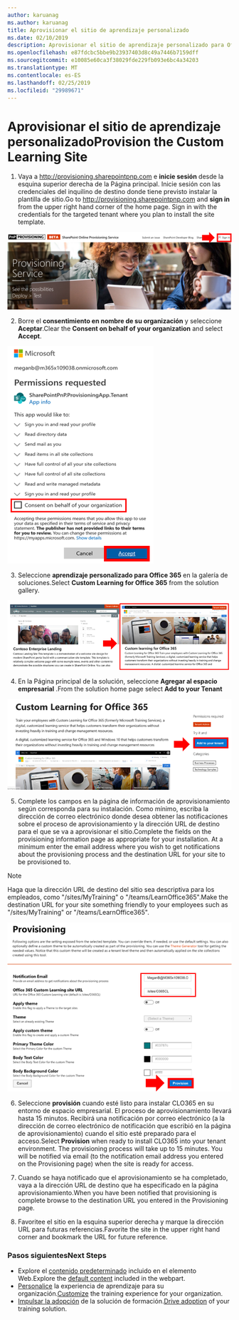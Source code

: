 ```yaml
---
author: karuanag
ms.author: karuanag
title: Aprovisionar el sitio de aprendizaje personalizado
ms.date: 02/10/2019
description: Aprovisionar el sitio de aprendizaje personalizado para Office 365 a través del motor de aprovisionamiento de SharePoint
ms.openlocfilehash: e87fdcbc5bbe9b23937403d8c49a7446b7159dff
ms.sourcegitcommit: e10085e60ca3f38029fde229fb093e6bc4a34203
ms.translationtype: MT
ms.contentlocale: es-ES
ms.lasthandoff: 02/25/2019
ms.locfileid: "29989671"
---
```

# <a name="provision-the-custom-learning-site"></a><span data-ttu-id="3fbaf-103">Aprovisionar el sitio de aprendizaje personalizado</span><span class="sxs-lookup"><span data-stu-id="3fbaf-103">Provision the Custom Learning Site</span></span>

1. <span data-ttu-id="3fbaf-p101">Vaya a http://provisioning.sharepointpnp.com e **inicie sesión** desde la esquina superior derecha de la Página principal.  Inicie sesión con las credenciales del inquilino de destino donde tiene previsto instalar la plantilla de sitio.</span><span class="sxs-lookup"><span data-stu-id="3fbaf-p101">Go to http://provisioning.sharepointpnp.com and **sign in** from the upper right hand corner of the home page.  Sign in with the  credentials for the targeted tenant where you plan to install the site template.</span></span>

![pnphome. png](media/inst_signin.png)

2. <span data-ttu-id="3fbaf-107">Borre el **consentimiento en nombre de su organización** y seleccione **Aceptar**.</span><span class="sxs-lookup"><span data-stu-id="3fbaf-107">Clear the **Consent on behalf of your organization** and select **Accept**.</span></span>

![a](media/inst_perms.png)

3. <span data-ttu-id="3fbaf-109">Seleccione **aprendizaje personalizado para Office 365** en la galería de soluciones.</span><span class="sxs-lookup"><span data-stu-id="3fbaf-109">Select **Custom Learning for Office 365** from the solution gallery.</span></span>

![a](media/inst_select.png)

4. <span data-ttu-id="3fbaf-111">En la Página principal de la solución, seleccione **Agregar al espacio empresarial** .</span><span class="sxs-lookup"><span data-stu-id="3fbaf-111">From the solution home page select **Add to your Tenant**</span></span>

![inst_select. png](media/inst_add.png)

5. <span data-ttu-id="3fbaf-p102">Complete los campos en la página de información de aprovisionamiento según corresponda para su instalación. Como mínimo, escriba la dirección de correo electrónico donde desea obtener las notificaciones sobre el proceso de aprovisionamiento y la dirección URL de destino para el que se va a aprovisionar el sitio.</span><span class="sxs-lookup"><span data-stu-id="3fbaf-p102">Complete the fields on the provisioning information page as appropriate for your installation. At a minimum enter the email address where you wish to get notifications about the provisioning process and the destination URL for your site to be provisioned to.</span></span>  

> [!NOTE]
> <span data-ttu-id="3fbaf-115">Haga que la dirección URL de destino del sitio sea descriptiva para los empleados, como "/sites/MyTraining" o "/teams/LearnOffice365".</span><span class="sxs-lookup"><span data-stu-id="3fbaf-115">Make the destination URL for your site something friendly to your employees such as "/sites/MyTraining" or "/teams/LearnOffice365".</span></span>

![inst_options. png](media/inst_options.png)

6. <span data-ttu-id="3fbaf-p103">Seleccione **provisión** cuando esté listo para instalar CLO365 en su entorno de espacio empresarial.  El proceso de aprovisionamiento llevará hasta 15 minutos. Recibirá una notificación por correo electrónico (a la dirección de correo electrónico de notificación que escribió en la página de aprovisionamiento) cuando el sitio esté preparado para el acceso.</span><span class="sxs-lookup"><span data-stu-id="3fbaf-p103">Select **Provision** when ready to install CLO365 into your tenant environment.  The provisioning process will take up to 15 minutes. You will be notified via email (to the notification email address you entered on the Provisioning page) when the site is ready for access.</span></span>

7. <span data-ttu-id="3fbaf-120">Cuando se haya notificado que el aprovisionamiento se ha completado, vaya a la dirección URL de destino que ha especificado en la página aprovisionamiento.</span><span class="sxs-lookup"><span data-stu-id="3fbaf-120">When you have been notified that provisioning is complete browse to the destination URL you entered in the Provisioning page.</span></span>

8. <span data-ttu-id="3fbaf-121">Favoritee el sitio en la esquina superior derecha y marque la dirección URL para futuras referencias.</span><span class="sxs-lookup"><span data-stu-id="3fbaf-121">Favorite the site in the upper right hand corner and bookmark the URL for future reference.</span></span>  

### <a name="next-steps"></a><span data-ttu-id="3fbaf-122">Pasos siguientes</span><span class="sxs-lookup"><span data-stu-id="3fbaf-122">Next Steps</span></span>
- <span data-ttu-id="3fbaf-123">Explore el [contenido predeterminado](sitecontent.md) incluido en el elemento Web.</span><span class="sxs-lookup"><span data-stu-id="3fbaf-123">Explore the [default content](sitecontent.md) included in the webpart.</span></span>
- <span data-ttu-id="3fbaf-124">[Personalice](customization.md) la experiencia de aprendizaje para su organización.</span><span class="sxs-lookup"><span data-stu-id="3fbaf-124">[Customize](customization.md) the training experience for your organization.</span></span>
- <span data-ttu-id="3fbaf-125">[Impulsar la adopción](driveadoption.md) de la solución de formación.</span><span class="sxs-lookup"><span data-stu-id="3fbaf-125">[Drive adoption](driveadoption.md) of your training solution.</span></span>
